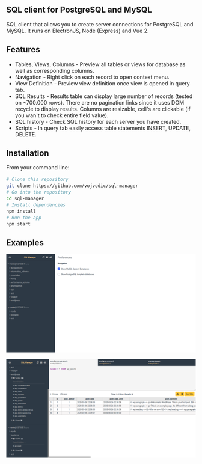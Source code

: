 ## SQL client for PostgreSQL and MySQL

SQL client that allows you to create server connections for PostgreSQL and MySQL.
It runs on ElectronJS, Node (Express) and Vue 2.

## Features

- Tables, Views, Columns - Preview all tables or views for database as well as corresponding columns.
- Navigation - Right click on each record to open context menu.
- View Definition - Preview view definition once view is opened in query tab.
- SQL Results - Results table can display large number of records (tested on  ~700.000 rows). There are no pagination links since it uses DOM recycle to display results. Columns are resizable, cell's are clickable (if you wan't to check entire field value).
- SQL history - Check SQL history for each server you have created.
- Scripts - In query tab easily access table statements INSERT, UPDATE, DELETE.

## Installation

From your command line:

```bash
# Clone this repository
git clone https://github.com/vojvodic/sql-manager
# Go into the repository
cd sql-manager
# Install dependencies
npm install
# Run the app
npm start
```
## Examples

![Screenshot](public/examples/example_1.png?raw=true)

![Screenshot](public/examples/example_2.png?raw=true)
